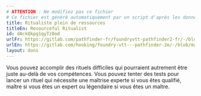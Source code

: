 ```yaml
---
# ATTENTION : Ne modifiez pas ce fichier
# Ce fichier est généré automatiquement par un script d'après les données du module Foundry VTT officiel et de sa traduction
title: Ritualiste plein de ressources
titleEn: Resourceful Ritualist
id: dAckQkpg1qyTz8od
urlFr: https://gitlab.com/pathfinder-fr/foundryvtt-pathfinder2-fr/-/blob/master/data/feats/dAckQkpg1qyTz8od.htm
urlEn: https://gitlab.com/hooking/foundry-vtt---pathfinder-2e/-/blob/master/packs/data/feats.db/resourceful-ritualist.json
layout: dons
---
```

Vous pouvez accomplir des rituels difficiles qui pourraient autrement être juste au-delà de vos compétences. Vous pouvez tenter des tests pour lancer un rituel qui nécessite une maîtrise experte si vous êtes qualifié, maître si vous êtes un expert ou légendaire si vous êtes un maître.
